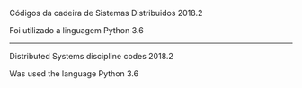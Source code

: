 Códigos da cadeira de Sistemas Distribuidos 2018.2

Foi utilizado a linguagem Python 3.6


----

Distributed Systems discipline codes 2018.2

Was used the language Python 3.6
